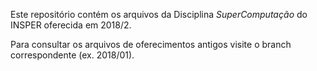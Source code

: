 Este repositório contém os arquivos da Disciplina *SuperComputação* do INSPER oferecida em 2018/2. 

Para consultar os arquivos de oferecimentos antigos visite o branch correspondente (ex. 2018/01).
